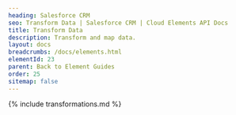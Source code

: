 ```yaml
---
heading: Salesforce CRM
seo: Transform Data | Salesforce CRM | Cloud Elements API Docs
title: Transform Data
description: Transform and map data.
layout: docs
breadcrumbs: /docs/elements.html
elementId: 23
parent: Back to Element Guides
order: 25
sitemap: false
---
```


{% include transformations.md %}
